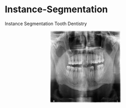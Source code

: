 # Instance-Segmentation
Instance Segmentation Tooth Dentistry

<div align="center">
    <img id="image1" src="https://github.com/ELSOUDY2030/Instance-Segmentation/blob/main/img/img1.jpg">
    <img id="image2" src="https://github.com/ELSOUDY2030/Instance-Segmentation/blob/main/img/img2.png" style="display: none;">
</div>

<script>
    var currentImage = 1;

    function toggleImage() {
        var image1 = document.getElementById('image1');
        var image2 = document.getElementById('image2');

        if (currentImage === 1) {
            image1.style.display = 'none';
            image2.style.display = 'block';
            currentImage = 2;
        } else {
            image1.style.display = 'block';
            image2.style.display = 'none';
            currentImage = 1;
        }
    }

    // تعيين التبديل التلقائي كل 5 ثوانٍ (يمكنك تغيير الفاصل الزمني حسب رغبتك)
    setInterval(toggleImage, 5000); // 5000 مللي ثانية تعني 5 ثوانٍ
</script>

